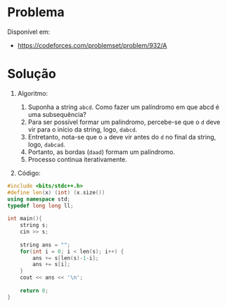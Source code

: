 # Problema

Disponível em:
*   https://codeforces.com/problemset/problem/932/A

# Solução

1. Algoritmo:
   1. Suponha a string `abcd`. Como fazer um palíndromo em que abcd é uma subsequẽncia?
   2. Para ser possível formar um palíndromo, percebe-se que o `d` deve vir para o início da string, logo, `dabcd`.
   3. Entretanto, nota-se que o `a` deve vir antes do `d` no final da string, logo, `dabcad`.
   4. Portanto, as bordas (`daad`) formam um palíndromo.
   5. Processo continua iterativamente.

2. Código:

```cpp
#include <bits/stdc++.h>
#define len(x) (int) (x.size())
using namespace std;
typedef long long ll;
 
int main(){
    string s;
    cin >> s;
 
    string ans = "";
    for(int i = 0; i < len(s); i++) {
        ans += s[len(s)-1-i];
        ans += s[i];
    }
    cout << ans << '\n';
    
    return 0;
}
```